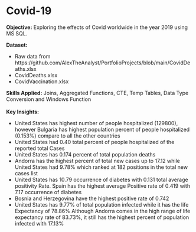 # Covid-19
<strong>Objective:</strong> 
Exploring the effects of Covid worldwide in the year 2019 using MS SQL. 

<strong>Dataset:</strong>
<ul><li>Raw data from https://github.com/AlexTheAnalyst/PortfolioProjects/blob/main/CovidDeaths.xlsx</li>
<li>CovidDeaths.xlsx</li>
<li>CovidVaccination.xlsx</li>
</ul>
<strong>Skills Applied:</strong> Joins, Aggregated Functions, CTE, Temp Tables, Data Type Conversion and Windows Function
</br>
</br>
<strong>Key Insights:</strong> 
<ul>
<li>United States has highest number of people hospitalized (129800), however Bulgaria has highest population percent of people hospitalized (0.153%) compare to all the other countries</li>
<li>United States had 0.40 total percent of people hospitalized of the reported total Cases</li>
<li>United States has 0.174 percent of total population deaths</li>
<li>Andorra has the highest percent of total new cases up to 17.12 while United States had 9.78% which ranked at 182 positions in the total new cases list</li> 
<li>United States has 10.79 occurrence of diabetes with 0.131 total average positivity Rate.
  Spain has the highest average Positive rate of 0.419 with 7.17 occurrence of diabetes</li>
<li>Bosnia and Herzegovina have the highest positive rate of 0.742</li>
<li>United States has 9.77% of total population infected while it has the life Expectancy of 78.86%
  Although Andorra comes in the high range of life expectancy rate of 83.73%, it still has the highest percent of population infected with 17.13%</li>
  </ul>


